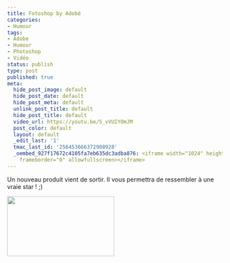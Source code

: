 ```yaml
---
title: Fotoshop by Adobé
categories:
- Humour
tags:
- Adobe
- Humour
- Photoshop
- Vidéo
status: publish
type: post
published: true
meta:
  hide_post_image: default
  hide_post_date: default
  hide_post_meta: default
  unlink_post_title: default
  hide_post_title: default
  video_url: https://youtu.be/S_vVUIYOmJM
  post_color: default
  layout: default
  _edit_last: '1'
  tmac_last_id: '256453666372988928'
  _oembed_927f17672c4105fa7eb635dc3adba876: <iframe width="1024" height="576" src="https://www.youtube.com/embed/S_vVUIYOmJM?fs=1&feature=oembed"
    frameborder="0" allowfullscreen></iframe>
---
```

Un nouveau produit vient de sortir. Il vous permettra de ressembler à une vraie star ! ;)<!--more-->

<a href="https://dlgjp9x71cipk.cloudfront.net/2012/01/fotoshop-adobe-beauty-regimen-parody.jpg"><img class="alignnone size-medium wp-image-5182" title="fotoshop-adobe-beauty-regimen-parody" src="https://dlgjp9x71cipk.cloudfront.net/2012/01/fotoshop-adobe-beauty-regimen-parody-250x140.jpg" alt="" width="250" height="140" /></a>
